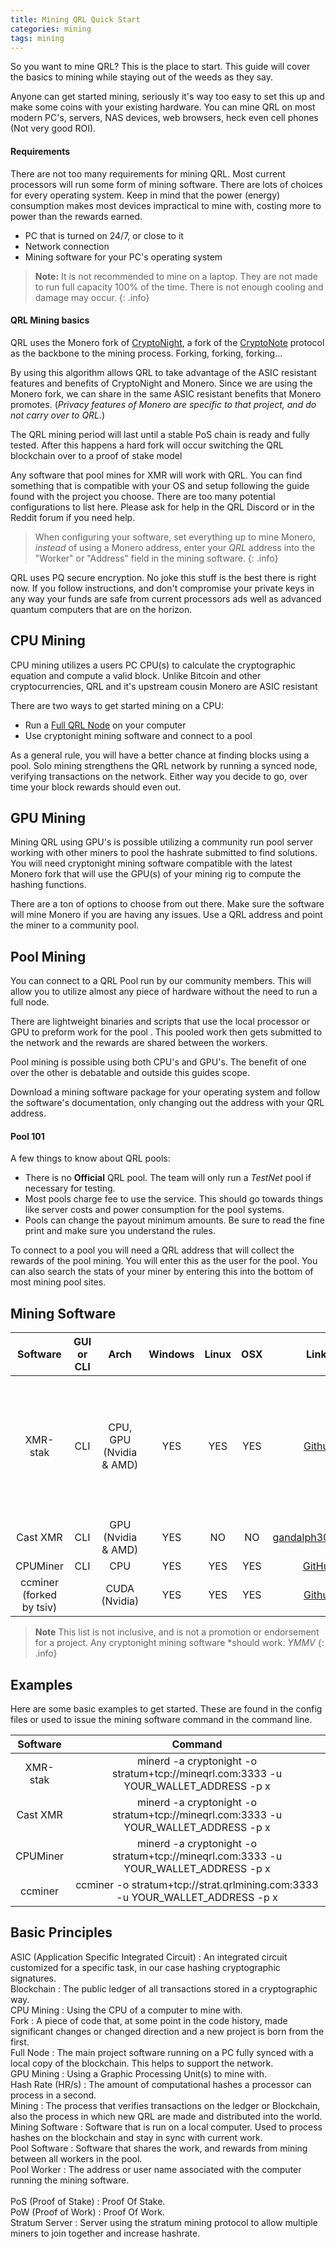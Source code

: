 ```yaml
---
title: Mining QRL Quick Start
categories: mining
tags: mining
---
```



So you want to mine QRL? This is the place to start. This guide will cover the basics to mining while staying out of the weeds as they say.

Anyone can get started mining, seriously it's way too easy to set this up and make some coins with your existing hardware. You can mine QRL on most modern PC's, servers, NAS devices, web browsers, heck even cell phones (Not very good ROI). 


#### Requirements

There are not too many requirements for mining QRL. Most current processors will run some form of mining software. There are lots of choices for every operating system. Keep in mind that the power (energy) consumption makes most devices impractical to mine with, costing more to power than the rewards earned.

* PC that is turned on 24/7, or close to it
* Network connection
* Mining software for your PC's operating system

> **Note:** It is not recommended to mine on a laptop. They are not made to run full capacity 100% of the time. There is not enough cooling and damage may occur.
{: .info}

#### QRL Mining basics

QRL uses the Monero fork of [CryptoNight](http://cryptonite.info), a fork of the [CryptoNote](https://cryptonote.org/) protocol as the backbone to the mining process. Forking, forking, forking... 

By using this algorithm allows QRL to take advantage of the ASIC resistant features and benefits of CryptoNight and Monero. Since we are using the Monero fork, we can share in the same ASIC resistant benefits that Monero promotes. (*Privacy features of Monero are specific to that project, and do not carry over to QRL.*)

The QRL mining period will last until a stable PoS chain is ready and fully tested. After this happens a hard fork will occur switching the QRL blockchain over to a proof of stake model

Any software that pool mines for XMR will work with QRL. You can find something that is compatible with your OS and setup following the guide found with the project you choose. There are too many potential configurations to list here. Please ask for help in the QRL Discord or in the Reddit forum if you need help. 

> When configuring your software, set everything up to mine Monero, *instead* of using a Monero address, enter your *QRL* address into the "Worker" or "Address" field in the mining software.
{: .info}

QRL uses PQ secure encryption. No joke this stuff is the best there is right now. If you follow instructions, and don't compromise your private keys in any way your funds are safe from current processors ads well as advanced quantum computers that are on the horizon.


## CPU Mining

CPU mining utilizes a users PC CPU(s) to calculate the cryptographic equation and compute a valid block. Unlike Bitcoin and other cryptocurrencies, QRL and it's upstream cousin Monero are ASIC resistant

There are two ways to get started mining on a CPU:

* Run a [Full QRL Node](/mining/full-node) on your computer
* Use cryptonight mining software and connect to a pool

As a general rule, you will have a better chance at finding blocks using a pool. Solo mining strengthens the QRL network by running a synced node, verifying transactions on the network.  Either way you decide to go, over time your block rewards should even out.


## GPU Mining

Mining QRL using GPU's is possible utilizing a community run pool server working with other miners to pool the hashrate submitted to find solutions. You will need cryptonight mining software compatible with the latest Monero fork that will use the GPU(s) of your mining rig to compute the hashing functions.

There are a ton of options to choose from out there. Make sure the software will mine Monero if you are having any issues. Use a QRL address and point the miner to a community pool.  


## Pool Mining

You can connect to a QRL Pool run by our community members. This will allow you to utilize almost any piece of hardware without the need to run a full node. 

There are lightweight binaries and scripts that use the local processor or GPU to preform work for the pool . This pooled work then gets submitted to the network and the rewards are shared between the workers.

Pool mining is possible using both CPU's and GPU's. The benefit of one over the other is debatable and outside this guides scope.

Download a mining software package for your operating system and follow the software's documentation, only changing out the address with your QRL address.



#### Pool 101

A few things to know about QRL pools:

* There is no **Official** QRL pool. The team will only run a *TestNet* pool if necessary for testing.
* Most pools charge fee to use the service. This should go towards things like server costs and power consumption for the pool systems.
* Pools can change the payout minimum amounts. Be sure to read the fine print and make sure you understand the rules.

To connect to a pool you will need a QRL address that will collect the rewards of the pool mining. You will enter this as the user for the pool. You can also search the stats of your miner by entering this into the bottom of most mining pool sites.



## Mining Software

| Software      | GUI or CLI | Arch | Windows     | Linux |  OSX   |  Links | Notes	|
|:-------------:|:--:|:-----:|:-----------:|:-----:|:------:|:------:|:-------:|
|   XMR-stak    | CLI	|	CPU, GPU (Nvidia & AMD) |  YES     |  YES     |  YES      | [Github](https://github.com/fireice-uk/xmr-stak/releases) | guided start, Open Source, TLS support, HTML statistics page, JSON API	|
|   Cast XMR    | CLI 	|	GPU (Nvidia & AMD) |    YES  |  NO   |  NO    | [gandalph3000.com](http://www.gandalph3000.com/cast_xmr/cast-xmr-optimized-cryptonight-miner-for-rx-vega/) | 	|
|   CPUMiner | CLI |	CPU  |    YES     |  YES   |  YES   | [GitHub](https://github.com/tpruvot/cpuminer-multi) | 	|
|   ccminer (forked by tsiv)   | 	|	CUDA (Nvidia) |  YES       |  YES   |   YES   | [Github](https://github.com/tsiv/ccminer-cryptonight) | 	|


> **Note** This list is not inclusive, and is not a promotion or endorsement for a project. Any cryptonight mining software \*should work. *YMMV*
{: .info}

## Examples
Here are some basic examples to get started. These are found in the config files or used to issue the mining software command in the command line.

| Software      | Command |
| :------------:|:-------:|
|   XMR-stak | minerd -a cryptonight -o stratum+tcp://mineqrl.com:3333 -u YOUR_WALLET_ADDRESS -p x |
|   Cast XMR | minerd -a cryptonight -o stratum+tcp://mineqrl.com:3333 -u YOUR_WALLET_ADDRESS -p x  |
|   CPUMiner | minerd -a cryptonight -o stratum+tcp://mineqrl.com:3333 -u YOUR_WALLET_ADDRESS -p x  |
|   ccminer  | ccminer -o stratum+tcp://strat.qrlmining.com:3333 -u YOUR_WALLET_ADDRESS -p x |



## Basic Principles

ASIC (Application Specific Integrated Circuit)
: An integrated circuit customized for a specific task, in our case hashing cryptographic signatures.
<br>
Blockchain
: The public ledger of all transactions stored in a cryptographic way.
<br>
CPU Mining
: Using the CPU of a computer to mine with.
<br>
Fork
: A piece of code that, at some point in the code history, made significant changes or changed direction and a new project is born from the first.
<br>
Full Node
: The main project software running on a PC fully synced with a local copy of the blockchain. This helps to support the network.
<br>
GPU Mining
: Using a Graphic Processing Unit(s) to mine with.
<br>
Hash Rate (HR/s)
: The amount of computational hashes a processor can process in a second.
<br>
Mining
: The process that verifies transactions on the ledger or Blockchain, also the process in which new QRL are made and distributed into the world.
<br>
Mining Software
: Software that is run on a local computer. Used to process hashes on the blockchain and stay in sync with current work.
<br>
Pool Software
: Software that shares the work, and rewards from mining between all workers in the pool.
<br>
Pool Worker
: The address or user name associated with the computer running the mining software.	
<br>
PoS (Proof of Stake)
: Proof Of Stake.
<br>
PoW (Proof of Work)
: Proof Of Work.
<br>
Stratum Server
: Server using the stratum mining protocol to allow multiple miners to join together and increase hashrate.
<br>
